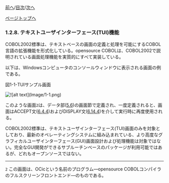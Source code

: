 <!--navi start1-->
[前へ](1-2-7.md)/[目次](https://momo2584.github.io/opensourcecobol.github.io/markdown/TOC.html)/[次へ](1-3.md)
<!--navi end1-->
<!--navi start2-->

[ページトップへ](1-2-8.md)
<!--navi end2-->
### 1.2.8. テキストユーザインターフェース(TUI)機能

COBOL2002標準は、テキストベースの画面の定義と処理を可能にするCOBOL言語の拡張機能を形式化している。opensource COBOLは、COBOL2002で説明されている画面処理機能を実質的にすべて実装している。

以下は、Windowsコンピュータのコンソールウィンドウに表示される画面の例である。

図1-1-TUIサンプル画面

![!\[alt text\](Image/1-1.png)](Image/1-1.png)

このような画面`2`は、データ部([5.6](5-6.md))の画面節で定義され、一度定義されると、画面はACCEPT文([6.4.4](6-4-4.md))およびDISPLAY文([6.14.4](6-14-4.md))を介して実行時に再度使用される。

COBOL2002標準は、テキストユーザインターフェース(TUI)画面のみを対象としており、最新のオペレーティングシステムに組み込まれている、より高度なグラフィカルユーザインターフェース(GUI)画面設計および処理機能は対象ではない。完全なGUI開発ができるサブルーチンベースのパッケージが利用可能ではあるが、どれもオープンソースではない。

---

`2` この画面は、OCicという名前のプログラム―opensource COBOLコンパイラのフルスクリーンフロントエンド―のものである。

